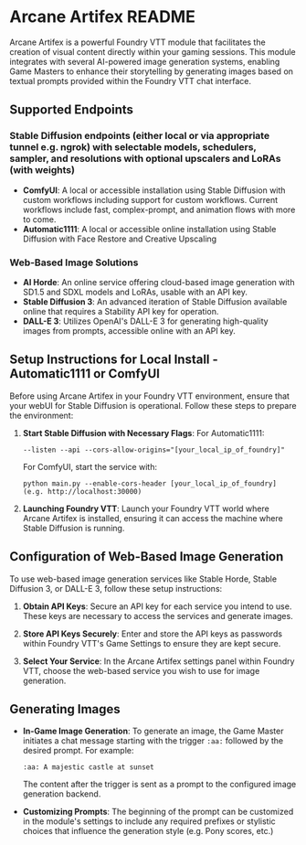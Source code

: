 # Arcane Artifex README

Arcane Artifex is a powerful Foundry VTT module that facilitates the creation of visual content directly within your gaming sessions. This module integrates with several AI-powered image generation systems, enabling Game Masters to enhance their storytelling by generating images based on textual prompts provided within the Foundry VTT chat interface.

## Supported Endpoints
### Stable Diffusion endpoints (either local or via appropriate tunnel e.g. ngrok) with selectable models, schedulers, sampler, and resolutions with optional upscalers and LoRAs (with weights)
- **ComfyUI**: A local or accessible installation using Stable Diffusion with custom workflows including support for custom workflows. Current workflows include fast, complex-prompt, and animation flows with more to come. 
- **Automatic1111**: A local or accessible online installation using Stable Diffusion with Face Restore and Creative Upscaling

### Web-Based Image Solutions
- **AI Horde**: An online service offering cloud-based image generation with SD1.5 and SDXL models and LoRAs, usable with an API key.
- **Stable Diffusion 3**: An advanced iteration of Stable Diffusion available online that requires a Stability API key for operation.
- **DALL-E 3**: Utilizes OpenAI's DALL-E 3 for generating high-quality images from prompts, accessible online with an API key.

## Setup Instructions for Local Install - Automatic1111 or ComfyUI
Before using Arcane Artifex in your Foundry VTT environment, ensure that your webUI for Stable Diffusion is operational. Follow these steps to prepare the environment:

1. **Start Stable Diffusion with Necessary Flags**:
    For Automatic1111:
    ```
    --listen --api --cors-allow-origins="[your_local_ip_of_foundry]"
    ```
    For ComfyUI, start the service with:
    ```
    python main.py --enable-cors-header [your_local_ip_of_foundry] (e.g. http://localhost:30000)
    ```

2. **Launching Foundry VTT**:
    Launch your Foundry VTT world where Arcane Artifex is installed, ensuring it can access the machine where Stable Diffusion is running.

## Configuration of Web-Based Image Generation
To use web-based image generation services like Stable Horde, Stable Diffusion 3, or DALL-E 3, follow these setup instructions:

1. **Obtain API Keys**:
    Secure an API key for each service you intend to use. These keys are necessary to access the services and generate images.

2. **Store API Keys Securely**:
    Enter and store the API keys as passwords within Foundry VTT's Game Settings to ensure they are kept secure.

3. **Select Your Service**:
    In the Arcane Artifex settings panel within Foundry VTT, choose the web-based service you wish to use for image generation.

## Generating Images
- **In-Game Image Generation**:
    To generate an image, the Game Master initiates a chat message starting with the trigger `:aa:` followed by the desired prompt. For example:
    ```
    :aa: A majestic castle at sunset
    ```
    The content after the trigger is sent as a prompt to the configured image generation backend.

- **Customizing Prompts**:
    The beginning of the prompt can be customized in the module's settings to include any required prefixes or stylistic choices that influence the generation style (e.g. Pony scores, etc.)